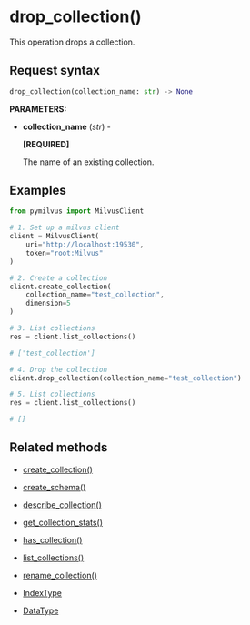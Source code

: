# drop_collection()

This operation drops a collection.

## Request syntax

```python
drop_collection(collection_name: str) -> None
```

__PARAMETERS:__

- __collection_name__ (_str_) -

    __[REQUIRED]__

    The name of an existing collection.

## Examples

```python
from pymilvus import MilvusClient

# 1. Set up a milvus client
client = MilvusClient(
    uri="http://localhost:19530",
    token="root:Milvus"
)

# 2. Create a collection
client.create_collection(
    collection_name="test_collection",
    dimension=5
)

# 3. List collections
res = client.list_collections() 

# ['test_collection']

# 4. Drop the collection
client.drop_collection(collection_name="test_collection")

# 5. List collections
res = client.list_collections() 

# []
```

## Related methods

- [create_collection()](./Collections/create_collection.md)

- [create_schema()](./Collections/create_schema.md)

- [describe_collection()](./Collections/describe_collection.md)

- [get_collection_stats()](./Collections/get_collection_stats.md)

- [has_collection()](./Collections/has_collection.md)

- [list_collections()](./Collections/list_collections.md)

- [rename_collection()](./Collections/rename_collection.md)

- [IndexType](./Collections/IndexType.md)

- [DataType](./Collections/DataType.md)

